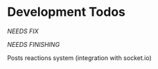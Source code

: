 # Development Todos

_NEEDS FIX_

_NEEDS FINISHING_

Posts reactions system (integration with socket.io)

